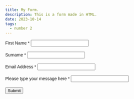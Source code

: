 ```yaml
---
title: My Form.
description: This is a form made in HTML.
date: 2023-10-14
tags:
  - number 2
---
```

<head>
<style>
  message {
    width: 200px;
    height: 60px;
  }
  label {
  font-family:Helvetica;
  color: primary;
  }
</style>
</head>
<body>
<form name="form" method="POST" data-netlify="true">
    <label for="firstname">First Name *</label>
    <input type="text" id="firstname" name="firstname" required> <br> <br>
    <label for='surname'>Surname *</label> 
    <input type='text' id='surname' name='surname' required> <br> <br>
    <label for="email">Email Address *</label>
    <input type="email" id="email" name="email" required> <br> <br>
    <label for='message'>Please type your message here *</label>
    <input type='text' id='message' name='message' required> <br> <br>
    <input type='submit' value='Submit'>
</form>
</body>